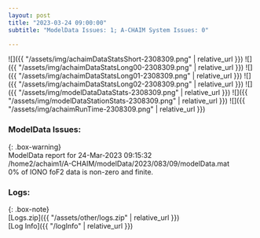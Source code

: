 ```yaml
---
layout: post
title: "2023-03-24 09:00:00"
subtitle: "ModelData Issues: 1; A-CHAIM System Issues: 0"

---
```


![]({{ "/assets/img/achaimDataStatsShort-2308309.png" | relative_url }})
![]({{ "/assets/img/achaimDataStatsLong00-2308309.png" | relative_url }})
![]({{ "/assets/img/achaimDataStatsLong01-2308309.png" | relative_url }})
![]({{ "/assets/img/achaimDataStatsLong02-2308309.png" | relative_url }})
![]({{ "/assets/img/modelDataDataStats-2308309.png" | relative_url }})
![]({{ "/assets/img/modelDataStationStats-2308309.png" | relative_url }})
![]({{ "/assets/img/achaimRunTime-2308309.png" | relative_url }})


### ModelData Issues:  
  
{: .box-warning}  
 ModelData report for 24-Mar-2023 09:15:32   
 /home2/achaim1/A-CHAIM/modelData/2023/083/09/modelData.mat   
 0% of IONO foF2 data is non-zero and finite.   
  


### Logs:  
  
{: .box-note}  
[Logs.zip]({{ "/assets/other/logs.zip" | relative_url }})  
[Log Info]({{ "/logInfo" | relative_url }})  
